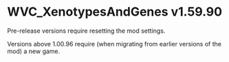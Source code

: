 # WVC_XenotypesAndGenes v1.59.90
 
Pre-release versions require resetting the mod settings.

Versions above 1.00.96 require (when migrating from earlier versions of the mod) a new game.